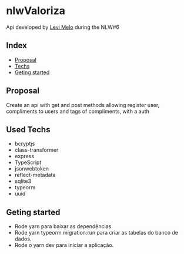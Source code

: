
  # nlwValoriza

   Api developed by <a href="https://www.linkedin.com/in/levi-melo-dos-santos-5277441a1/">Levi Melo</a> during the NLW#6  

## Index

* [Proposal](#Proposal)
* [Techs](#Used-Techs)
* [Geting started](#Geting-started)

## Proposal
Create an api with get and post methods allowing register user, compliments to users and tags of compliments, with a auth 

## Used Techs
- bcryptjs<br />
- class-transformer<br />
- express<br />
- TypeScript<br with /> 
- jsonwebtoken<br />
- reflect-metadata<br />
- sqlite3<br />
- typeorm<br />
- uuid<br />

## Geting started

- Rode yarn para baixar as dependências
- Rode yarn typeorm migration:run para criar as tabelas do banco de dados.
- Rode o yarn dev para iniciar a aplicação.


